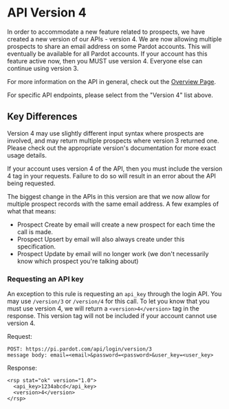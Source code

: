 # API Version 4

In order to accommodate a new feature related to prospects,
we have created a new version of our APIs - version 4.
We are now allowing multiple prospects to share an email address on some Pardot accounts.
This will eventually be available for all Pardot accounts.
If your account has this feature active now, then you MUST use version 4.
Everyone else can continue using version 3.

For more information on the API in general, check out the [Overview Page](/).

For specific API endpoints, please select from the "Version 4" list above.

## Key Differences

Version 4 may use slightly different input syntax where prospects are involved,
and may return multiple prospects where version 3 returned one.
Please check out the appropriate version's documentation for more exact usage details.

If your account uses version 4 of the API, then you must include the version 4 tag in your requests.
Failure to do so will result in an error about the API being requested.

The biggest change in the APIs in this version are that we now allow for multiple prospect records with the same email address.
A few examples of what that means:

* Prospect Create by email will create a new prospect for each time the call is made.
* Prospect Upsert by email will also always create under this specification.
* Prospect Update by email will no longer work (we don't necessarily know which prospect you're talking about)

### Requesting an API key

An exception to this rule is requesting an `api_key` through the login API.
You may use `/version/3` or `/version/4` for this call.
To let you know that you must use version 4, we will return a `<version>4</version>` tag in the response.
This version tag will not be included if your account cannot use version 4.

Request:
```
POST: https://pi.pardot.com/api/login/version/3
message body: email=<email>&password=<password>&user_key=<user_key>
```

Response:
```
<rsp stat="ok" version="1.0">
  <api_key>1234abcd</api_key>
  <version>4</version>
</rsp>
```